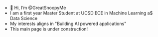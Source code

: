 - 👋 Hi, I’m @GreatSnoopyMe
- I am a first year Master Student at UCSD ECE in Machine Learning a$ Data Science
- My interests aligns in "Building AI powered applications"
- This main page is under construction!
  
